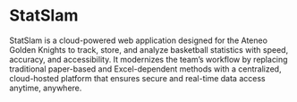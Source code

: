 # StatSlam

StatSlam is a cloud-powered web application designed for the Ateneo Golden Knights to track, store, and analyze basketball statistics with speed, accuracy, and accessibility. It modernizes the team’s workflow by replacing traditional paper-based and Excel-dependent methods with a centralized, cloud-hosted platform that ensures secure and real-time data access anytime, anywhere.
